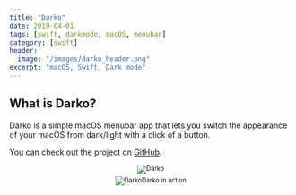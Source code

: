 ```yaml
---
title: "Darko"
date: 2019-04-01
tags: [swift, darkmode, macOS, menubar]
category: [swift]
header:
  image: "/images/darko_header.png"
excerpt: "macOS, Swift, Dark mode"
---
```


## What is Darko?

Darko is a simple macOS menubar app that lets you switch the appearance of your macOS from dark/light with a click of a button.

You can check out the project on [GitHub](https://github.com/nbolar/Darko).

<div style="width:image width px; font-size:80%; text-align:center;"><img src="{{ site.url }}{{ site.baseurl }}/images/darko_screenshot.png" alt="Darko" width="width" height="height" style="padding-bottom:0.5em;" /></div>

<div style="width:image width px; font-size:80%; text-align:center;"><img src="{{ site.url }}{{ site.baseurl }}/images/darko.mov" alt="Darko" width="width" height="height" style="padding-bottom:0.5em;" />Darko in action</div>
